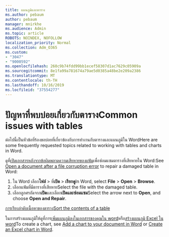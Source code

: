 ```yaml
---
title: แผนภูมิและตาราง
ms.author: pebaum
author: pebaum
manager: mnirkhe
ms.audience: Admin
ms.topic: article
ROBOTS: NOINDEX, NOFOLLOW
localization_priority: Normal
ms.collection: Adm_O365
ms.custom:
- "3047"
- "9000592"
ms.openlocfilehash: 260c9b74fdd99bb1ecef58307d1ac7629c05909a
ms.sourcegitcommit: 8e1fa99a781674a79ae5d0385a48be2e209a2386
ms.translationtype: MT
ms.contentlocale: th-TH
ms.lasthandoff: 10/16/2019
ms.locfileid: "37554277"
---
```

# <a name="common-issues-with-tables"></a><span data-ttu-id="b69d3-102">ปัญหาที่พบบ่อยเกี่ยวกับตาราง</span><span class="sxs-lookup"><span data-stu-id="b69d3-102">Common issues with tables</span></span> 

<span data-ttu-id="b69d3-103">ต่อไปนี้เป็นหัวข้อที่ร้องขอบ่อยที่เกี่ยวข้องกับการทำงานกับตารางและแผนภูมิใน Word</span><span class="sxs-lookup"><span data-stu-id="b69d3-103">Here are some frequently requested topics related to working with tables and charts in Word.</span></span>

<span data-ttu-id="b69d3-104">ดูที่[เปิดเอกสารหลังจากข้อผิดพลาดความเสียหายของแฟ้ม](https://support.office.com/article/47df9d48-2165-4411-a699-1786ac734bc3)เพื่อซ่อมแซมตารางที่เสียหายใน Word:</span><span class="sxs-lookup"><span data-stu-id="b69d3-104">See [Open a document after a file corruption error](https://support.office.com/article/47df9d48-2165-4411-a699-1786ac734bc3) to repair a damaged table in Word:</span></span>

 1. <span data-ttu-id="b69d3-105">ใน Word เลือก**ไฟล์** > ที่**เปิด** > **เรียกดู**</span><span class="sxs-lookup"><span data-stu-id="b69d3-105">In Word, select **File** > **Open** > **Browse**.</span></span>
 2. <span data-ttu-id="b69d3-106">เลือกแฟ้มที่มีตารางที่เสียหาย</span><span class="sxs-lookup"><span data-stu-id="b69d3-106">Select the file with the damaged table.</span></span>
 3. <span data-ttu-id="b69d3-107">เลือกลูกศรถัดจาก**เปิด**และเลือก**เปิดและซ่อมแซม**</span><span class="sxs-lookup"><span data-stu-id="b69d3-107">Select the arrow next to **Open**, and choose **Open and Repair**.</span></span>

[<span data-ttu-id="b69d3-108">การเรียงลำดับเนื้อหาของตาราง</span><span class="sxs-lookup"><span data-stu-id="b69d3-108">Sort the contents of a table</span></span>](https://support.office.com/article/F8392477-4613-49CD-ABA6-7C2E48F1D91F)

<span data-ttu-id="b69d3-109">ในการสร้างแผนภูมิให้ดูที่การ[เพิ่มแผนภูมิลงในเอกสารของคุณใน word](https://support.office.com/article/ff48e3eb-5e04-4368-a39e-20df7c798932)หรือ[สร้างแผนภูมิ Excel ใน word](https://support.office.com/article/11A7D2F0-4487-4A9B-BBC6-D50916CD4A57)</span><span class="sxs-lookup"><span data-stu-id="b69d3-109">To create a chart, see [Add a chart to your document in Word](https://support.office.com/article/ff48e3eb-5e04-4368-a39e-20df7c798932) or [Create an Excel chart in Word](https://support.office.com/article/11A7D2F0-4487-4A9B-BBC6-D50916CD4A57).</span></span>